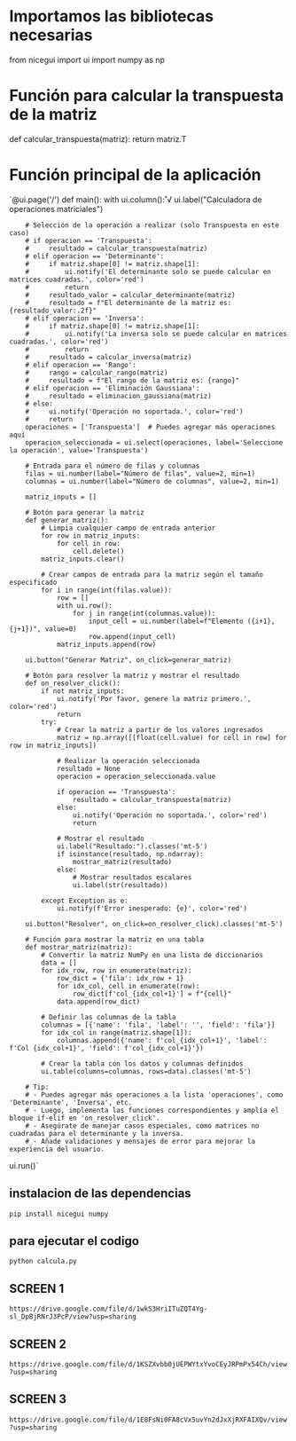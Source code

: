 # Importamos las bibliotecas necesarias

from nicegui import ui
import numpy as np

# Función para calcular la transpuesta de la matriz

def calcular_transpuesta(matriz):
return matriz.T

# Función principal de la aplicación

`@ui.page('/')
def main():
with ui.column():˚√
ui.label("Calculadora de operaciones matriciales")

        # Selección de la operación a realizar (solo Transpuesta en este caso)
        # if operacion == 'Transpuesta':
        #     resultado = calcular_transpuesta(matriz)
        # elif operacion == 'Determinante':
        #     if matriz.shape[0] != matriz.shape[1]:
        #         ui.notify('El determinante solo se puede calcular en matrices cuadradas.', color='red')
        #         return
        #     resultado_valor = calcular_determinante(matriz)
        #     resultado = f"El determinante de la matriz es: {resultado_valor:.2f}"
        # elif operacion == 'Inversa':
        #     if matriz.shape[0] != matriz.shape[1]:
        #         ui.notify('La inversa solo se puede calcular en matrices cuadradas.', color='red')
        #         return
        #     resultado = calcular_inversa(matriz)
        # elif operacion == 'Rango':
        #     rango = calcular_rango(matriz)
        #     resultado = f"El rango de la matriz es: {rango}"
        # elif operacion == 'Eliminación Gaussiana':
        #     resultado = eliminacion_gaussiana(matriz)
        # else:
        #     ui.notify('Operación no soportada.', color='red')
        #     return
        operaciones = ['Transpuesta']  # Puedes agregar más operaciones aquí
        operacion_seleccionada = ui.select(operaciones, label='Seleccione la operación', value='Transpuesta')

        # Entrada para el número de filas y columnas
        filas = ui.number(label="Número de filas", value=2, min=1)
        columnas = ui.number(label="Número de columnas", value=2, min=1)

        matriz_inputs = []

        # Botón para generar la matriz
        def generar_matriz():
            # Limpia cualquier campo de entrada anterior
            for row in matriz_inputs:
                for cell in row:
                    cell.delete()
            matriz_inputs.clear()

            # Crear campos de entrada para la matriz según el tamaño especificado
            for i in range(int(filas.value)):
                row = []
                with ui.row():
                    for j in range(int(columnas.value)):
                        input_cell = ui.number(label=f"Elemento ({i+1},{j+1})", value=0)
                        row.append(input_cell)
                matriz_inputs.append(row)

        ui.button("Generar Matriz", on_click=generar_matriz)

        # Botón para resolver la matriz y mostrar el resultado
        def on_resolver_click():
            if not matriz_inputs:
                ui.notify('Por favor, genere la matriz primero.', color='red')
                return
            try:
                # Crear la matriz a partir de los valores ingresados
                matriz = np.array([[float(cell.value) for cell in row] for row in matriz_inputs])

                # Realizar la operación seleccionada
                resultado = None
                operacion = operacion_seleccionada.value

                if operacion == 'Transpuesta':
                    resultado = calcular_transpuesta(matriz)
                else:
                    ui.notify('Operación no soportada.', color='red')
                    return

                # Mostrar el resultado
                ui.label("Resultado:").classes('mt-5')
                if isinstance(resultado, np.ndarray):
                    mostrar_matriz(resultado)
                else:
                    # Mostrar resultados escalares
                    ui.label(str(resultado))

            except Exception as e:
                ui.notify(f'Error inesperado: {e}', color='red')

        ui.button("Resolver", on_click=on_resolver_click).classes('mt-5')

        # Función para mostrar la matriz en una tabla
        def mostrar_matriz(matriz):
            # Convertir la matriz NumPy en una lista de diccionarios
            data = []
            for idx_row, row in enumerate(matriz):
                row_dict = {'fila': idx_row + 1}
                for idx_col, cell in enumerate(row):
                    row_dict[f'col_{idx_col+1}'] = f"{cell}"
                data.append(row_dict)

            # Definir las columnas de la tabla
            columnas = [{'name': 'fila', 'label': '', 'field': 'fila'}]
            for idx_col in range(matriz.shape[1]):
                columnas.append({'name': f'col_{idx_col+1}', 'label': f'Col {idx_col+1}', 'field': f'col_{idx_col+1}'})

            # Crear la tabla con los datos y columnas definidos
            ui.table(columns=columnas, rows=data).classes('mt-5')

        # Tip:
        # - Puedes agregar más operaciones a la lista 'operaciones', como 'Determinante', 'Inversa', etc.
        # - Luego, implementa las funciones correspondientes y amplía el bloque if-elif en 'on_resolver_click'.
        # - Asegúrate de manejar casos especiales, como matrices no cuadradas para el determinante y la inversa.
        # - Añade validaciones y mensajes de error para mejorar la experiencia del usuario.

ui.run()`

## instalacion de las dependencias

`pip install nicegui numpy`

## para ejecutar el codigo

`python calcula.py`

## SCREEN 1

`https://drive.google.com/file/d/1wkS3HriITuZQT4Yg-sl_DpBjRNrJ3PcP/view?usp=sharing`

## SCREEN 2

`https://drive.google.com/file/d/1KSZXvbb0jUEPWYtxYvoCEyJRPmPx54Ch/view?usp=sharing`

## SCREEN 3

`https://drive.google.com/file/d/1E8FsNi0FA8cVx5uvYn2dJxXjRXFAIXQv/view?usp=sharing`
